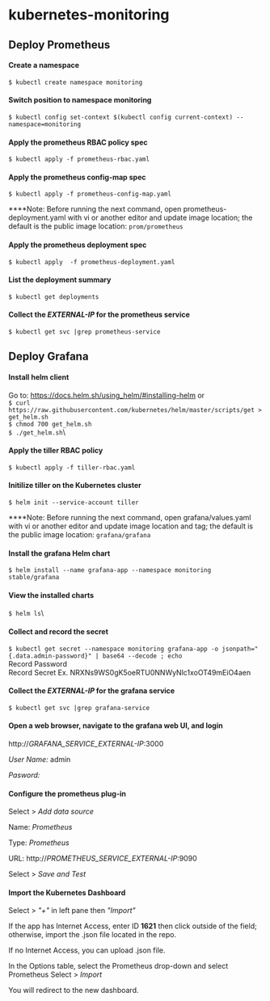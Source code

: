 # kubernetes-monitoring
## Deploy Prometheus

#### Create a namespace 
`$ kubectl create namespace monitoring`
#### Switch position to namespace monitoring
`$ kubectl config set-context $(kubectl config current-context) --namespace=monitoring`
#### Apply the prometheus RBAC policy spec
`$ kubectl apply -f prometheus-rbac.yaml`
#### Apply the prometheus config-map spec
`$ kubectl apply -f prometheus-config-map.yaml`

****Note: Before running the next command, open prometheus-deployment.yaml with vi or another editor and update image location; the default is the public image location: `prom/prometheus`

#### Apply the prometheus deployment spec
`$ kubectl apply  -f prometheus-deployment.yaml`
#### List the deployment summary
`$ kubectl get deployments`
#### Collect the *EXTERNAL-IP* for the prometheus service
`$ kubectl get svc |grep prometheus-service `

## Deploy Grafana
#### Install helm client 
Go to: https://docs.helm.sh/using_helm/#installing-helm or \
`$ curl https://raw.githubusercontent.com/kubernetes/helm/master/scripts/get > get_helm.sh`\
`$ chmod 700 get_helm.sh`\
`$ ./get_helm.sh`\
#### Apply the tiller RBAC policy 
`$ kubectl apply -f tiller-rbac.yaml`
#### Initilize tiller on the Kubernetes cluster
`$ helm init --service-account tiller`

****Note: Before running the next command, open grafana/values.yaml with vi or another editor and update image location and tag; the default is the public image location: `grafana/grafana`

#### Install the grafana Helm chart
`$ helm install --name grafana-app --namespace monitoring stable/grafana`
#### View the installed charts
`$ helm ls`\
#### Collect and record the secret
`$ kubectl get secret --namespace monitoring grafana-app -o jsonpath="{.data.admin-password}" | base64 --decode ; echo`\
Record Password\
Record Secret Ex. NRXNs9WS0gK5oeRTU0NNWyNlc1xoOT49mEiO4aen

#### Collect the *EXTERNAL-IP* for the grafana service
`$ kubectl get svc |grep grafana-service`

#### Open a web browser, navigate to the grafana web UI, and login
http://*GRAFANA_SERVICE_EXTERNAL-IP*:3000

*User Name:* admin

*Pasword:* <Output from Above>

#### Configure the prometheus plug-in 
Select > *Add data source*

Name: *Prometheus*

Type: *Prometheus*

URL: http://*PROMETHEUS_SERVICE_EXTERNAL-IP*:9090 

Select > *Save and Test*

#### Import the Kubernetes Dashboard

Select > *"+"* in left pane then *"Import"*

If the app has Internet Access, enter ID **1621** then click outside of the field; otherwise, import the .json file located in the repo.

If no Internet Access, you can upload .json file. 

In the Options table, select the Prometheus drop-down and select Prometheus 
Select > *Import* 

You will redirect to the new dashboard. 
